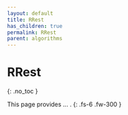 ```yaml
---
layout: default
title: RRest
has_children: true
permalink: RRest
parent: algorithms
---
```


# RRest
{: .no_toc }

This page provides ... .
{: .fs-6 .fw-300 }

